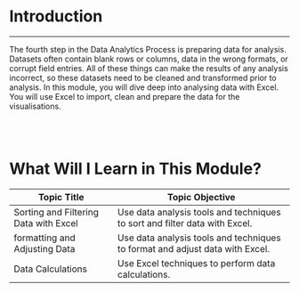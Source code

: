 # Introduction
<hr/>
The fourth step in the Data Analytics Process is preparing data for analysis. Datasets often contain blank rows or columns, data in the wrong formats, or corrupt field entries. All of these things can make the results of any analysis incorrect, so these datasets need to be cleaned and transformed prior to analysis. In this module, you will dive deep into analysing data with Excel. You will use Excel to import, clean and prepare the data for the visualisations.

<br/><br/>

# What Will I Learn in This Module?

|Topic Title|Topic Objective|
|-----|-----|
|Sorting and Filtering Data with Excel|Use data analysis tools and techniques to sort and filter data with Excel.|
|formatting and Adjusting Data|Use data analysis tools and techniques to format and adjust data with Excel.|
|Data Calculations|Use Excel techniques to perform data calculations.|